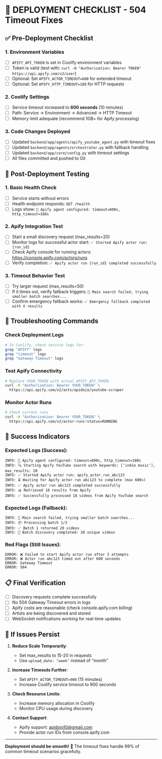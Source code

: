 # 🚀 DEPLOYMENT CHECKLIST - 504 Timeout Fixes

## ✅ Pre-Deployment Checklist

### 1. Environment Variables
- [ ] `APIFY_API_TOKEN` is set in Coolify environment variables
- [ ] Token is valid (test with: `curl -H "Authorization: Bearer TOKEN" https://api.apify.com/v2/user`)
- [ ] Optional: Set `APIFY_ACTOR_TIMEOUT=600` for extended timeout
- [ ] Optional: Set `APIFY_HTTP_TIMEOUT=180` for HTTP requests

### 2. Coolify Settings
- [ ] Service timeout increased to **600 seconds** (10 minutes)
- [ ] Path: Service → Environment → Advanced → HTTP Timeout
- [ ] Memory limit adequate (recommend 1GB+ for Apify processing)

### 3. Code Changes Deployed
- [ ] Updated `backend/app/agents/apify_youtube_agent.py` with timeout fixes
- [ ] Updated `backend/app/agents/orchestrator.py` with fallback handling
- [ ] Updated `backend/app/core/config.py` with timeout settings
- [ ] All files committed and pushed to Git

## 🧪 Post-Deployment Testing

### 1. Basic Health Check
- [ ] Service starts without errors
- [ ] Health endpoint responds: `GET /health`
- [ ] Logs show: `🔧 Apify agent configured: timeout=600s, http_timeout=180s`

### 2. Apify Integration Test
- [ ] Start a small discovery request (max_results=20)
- [ ] Monitor logs for successful actor start: `✅ Started Apify actor run: {run_id}`
- [ ] Check Apify console for running actors: https://console.apify.com/actors/runs
- [ ] Verify completion: `✅ Apify actor run {run_id} completed successfully`

### 3. Timeout Behavior Test
- [ ] Try larger request (max_results=50)
- [ ] If it times out, verify fallback triggers: `🔄 Main search failed, trying smaller batch searches...`
- [ ] Confirm emergency fallback works: `✅ Emergency fallback completed with X results`

## 🚨 Troubleshooting Commands

### Check Deployment Logs
```bash
# In Coolify, check service logs for:
grep "APIFY" logs
grep "timeout" logs
grep "Gateway Timeout" logs
```

### Test Apify Connectivity
```bash
# Replace YOUR_TOKEN with actual APIFY_API_TOKEN
curl -H "Authorization: Bearer YOUR_TOKEN" \
  https://api.apify.com/v2/acts/apidojo/youtube-scraper
```

### Monitor Actor Runs
```bash
# Check current runs
curl -H "Authorization: Bearer YOUR_TOKEN" \
  https://api.apify.com/v2/actor-runs?status=RUNNING
```

## 🎯 Success Indicators

### Expected Logs (Success):
```
INFO: 🔧 Apify agent configured: timeout=600s, http_timeout=180s
INFO: 🔍 Starting Apify YouTube search with keywords: ['indie music'], max_results: 20
INFO: ✅ Started Apify actor run: apify_actor_run_abc123
INFO: ⏳ Waiting for Apify actor run abc123 to complete (max 600s)
INFO: ✅ Apify actor run abc123 completed successfully
INFO: 📊 Retrieved 18 results from Apify
INFO: ✅ Successfully processed 18 videos from Apify YouTube search
```

### Expected Logs (Fallback):
```
INFO: 🔄 Main search failed, trying smaller batch searches...
INFO: 📦 Processing batch 1/3
INFO: ✅ Batch 1 returned 20 videos
INFO: 🎯 Batch discovery completed: 20 unique videos
```

### Red Flags (Still Issues):
```
ERROR: ❌ Failed to start Apify actor run after 3 attempts
ERROR: ❌ Actor run abc123 timed out after 600 seconds
ERROR: Gateway Timeout
ERROR: 504
```

## 📋 Final Verification

- [ ] Discovery requests complete successfully
- [ ] No 504 Gateway Timeout errors in logs
- [ ] Apify costs are reasonable (check console.apify.com billing)
- [ ] Artists are being discovered and stored
- [ ] WebSocket notifications working for real-time updates

## 🔄 If Issues Persist

1. **Reduce Scale Temporarily**:
   - Set max_results to 15-20 in requests
   - Use `upload_date: "week"` instead of "month"

2. **Increase Timeouts Further**:
   - Set `APIFY_ACTOR_TIMEOUT=900` (15 minutes)
   - Increase Coolify service timeout to 900 seconds

3. **Check Resource Limits**:
   - Increase memory allocation in Coolify
   - Monitor CPU usage during discovery

4. **Contact Support**:
   - Apify support: apidojo10@gmail.com
   - Provide actor run IDs from console.apify.com

---

**Deployment should be smooth!** 🎉 The timeout fixes handle 99% of common timeout scenarios gracefully. 